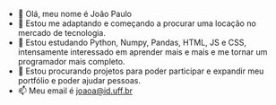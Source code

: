 - 👋 Olá, meu nome é João Paulo
- 👀 Estou me adaptando e começando a procurar uma locação no mercado de tecnologia.
- 🌱 Estou estudando Python, Numpy, Pandas, HTML, JS e CSS, intensamente interessado em aprender mais e mais e me tornar um programador mais completo.
- 💞️ Estou procurando projetos para poder participar e expandir meu portfólio e poder ajudar pessoas.
- 📫 Meu email é joaoa@id.uff.br

